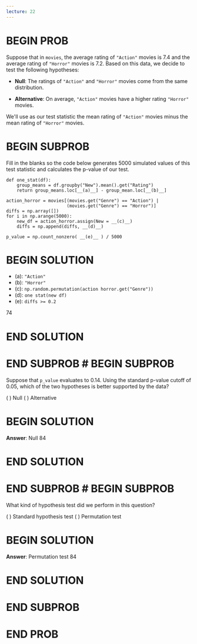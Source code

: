 ```yaml
---
lecture: 22
---
```


# BEGIN PROB

Suppose that in `movies`, the average rating of `"Action"` movies is 7.4
and the average rating of `"Horror"` movies is 7.2. Based on this data,
we decide to test the following hypotheses:

-   **Null**: The ratings of `"Action"` and `"Horror"` movies come from
    the same distribution.

-   **Alternative**: On average, `"Action"` movies have a higher rating
    `"Horror"` movies.

We'll use as our test statistic the mean rating of `"Action"` movies
minus the mean rating of `"Horror"` movies.

# BEGIN SUBPROB

Fill in the blanks so the code below generates 5000 simulated values of
this test statistic and calculates the p-value of our test.

    def one_stat(df):
        group_means = df.groupby("New").mean().get("Rating")
        return group_means.loc[__(a)__] - group_mean.loc[__(b)__]

    action_horror = movies[(movies.get("Genre") == "Action") | 
                           (movies.get("Genre") == "Horror")]
    diffs = np.array([])
    for i in np.arange(5000):
        new_df = action_horror.assign(New = __(c)__)
        diffs = np.append(diffs, __(d)__)

    p_value = np.count_nonzero( __(e)__ ) / 5000

# BEGIN SOLUTION
- (a): `"Action"`
- (b): `"Horror"`
- (c): `np.random.permutation(action horror.get("Genre"))`
- (d): `one stat(new df)`
- (e): `diffs >= 0.2`

<average>74</average>

# END SOLUTION

# END SUBPROB # BEGIN SUBPROB

Suppose that `p_value` evaluates to $0.14$. Using the standard p-value
cutoff of $0.05$, which of the two hypotheses is better supported by the
data?

( ) Null 
( ) Alternative

# BEGIN SOLUTION
**Answer**: Null
<average>84</average>

# END SOLUTION

# END SUBPROB # BEGIN SUBPROB

What kind of hypothesis test did we perform in this question?

( ) Standard hypothesis test 
( ) Permutation test

# BEGIN SOLUTION
**Answer**: Permutation test
<average>84</average>

# END SOLUTION

# END SUBPROB

# END PROB